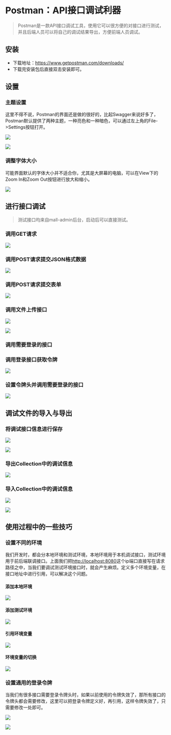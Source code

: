 # Postman：API接口调试利器

> Postman是一款API接口调试工具，使用它可以很方便的对接口进行测试，并且后端人员可以将自己的调试结果导出，方便前端人员调试。

## 安装

- 下载地址：https://www.getpostman.com/downloads/
- 下载完安装包后直接双击安装即可。

## 设置

### 主题设置

这里不得不说，Postman的界面还是做的很好的，比起Swagger来说好多了，Postman默认提供了两种主题，一种亮色和一种暗色，可以通过左上角的File->Settings按钮打开。

![](../images/postman_screen_01.png)

![](../images/postman_screen_02.png)

### 调整字体大小

可能界面默认的字体大小并不适合你，尤其是大屏幕的电脑，可以在View下的Zoom In和Zoom Out按钮进行放大和缩小。

![](../images/postman_screen_03.png)

## 进行接口调试

> 测试接口均来自mall-admin后台，启动后可以直接测试。

### 调用GET请求

![](../images/postman_screen_04.png)

### 调用POST请求提交JSON格式数据

![](../images/postman_screen_05.png)

### 调用POST请求提交表单

![](../images/postman_screen_06.png)

### 调用文件上传接口

![](../images/postman_screen_07.png)

![](../images/postman_screen_08.png)

### 调用需要登录的接口

### 调用登录接口获取令牌

![](../images/postman_screen_09.png)

### 设置令牌头并调用需要登录的接口

![](../images/postman_screen_10.png)

## 调试文件的导入与导出

### 将调试接口信息进行保存

![](../images/postman_screen_11.png)

![](../images/postman_screen_12.png)

### 导出Collection中的调试信息

![](../images/postman_screen_17.png)

### 导入Collection中的调试信息

![](../images/postman_screen_18.png)

![](../images/postman_screen_19.png)

## 使用过程中的一些技巧

### 设置不同的环境
我们开发时，都会分本地环境和测试环境，本地环境用于本机调试接口，测试环境用于前后端联调接口。上面我们把[http://localhost:8080](http://localhost:8080)这个ip端口直接写在请求路径之中，当我们要调试测试环境接口时，就会产生麻烦。定义多个环境变量，在接口地址中进行引用，可以解决这个问题。

#### 添加本地环境

![](../images/postman_screen_13.png)

#### 添加测试环境

![](../images/postman_screen_14.png)

#### 引用环境变量

![](../images/postman_screen_15.png)

#### 环境变量的切换

![](../images/postman_screen_16.png)

### 设置通用的登录令牌

当我们有很多接口需要登录令牌头时，如果以前使用的令牌失效了，那所有接口的令牌头都会需要修改，这里可以把登录令牌定义好，再引用，这样令牌失效了，只需要修改一处即可。

![](../images/postman_screen_20.png)

![](../images/postman_screen_21.png)

